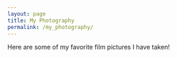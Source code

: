 ```yaml
---
layout: page
title: My Photography
permalink: /my_photography/
---
```


Here are some of my favorite film pictures I have taken! 

